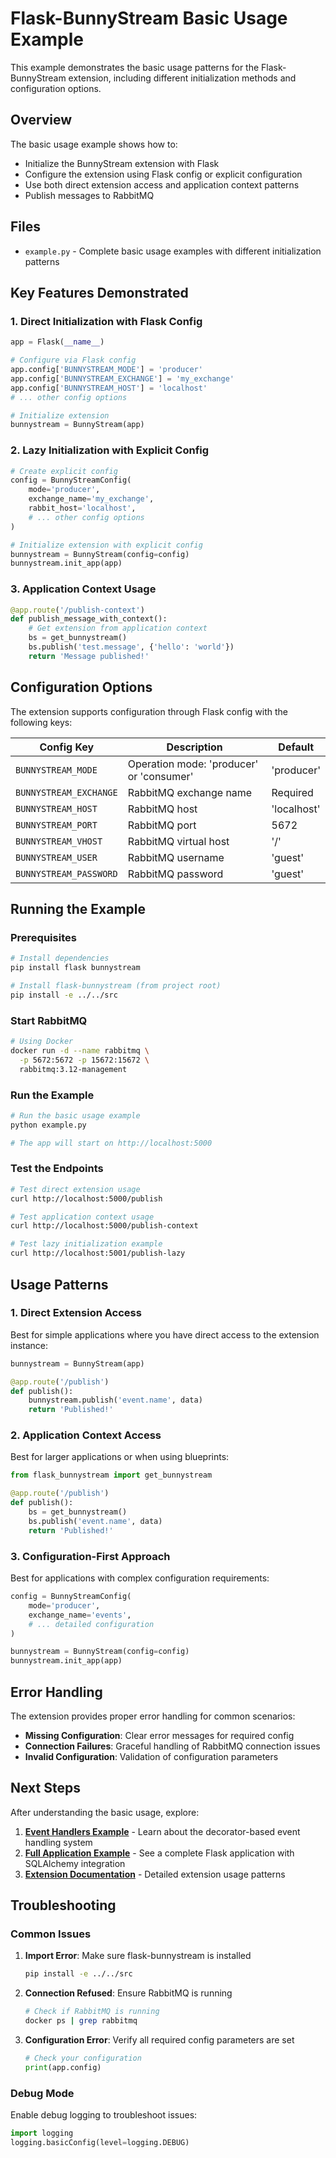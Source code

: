 # Flask-BunnyStream Basic Usage Example

This example demonstrates the basic usage patterns for the Flask-BunnyStream extension, including different initialization methods and configuration options.

## Overview

The basic usage example shows how to:
- Initialize the BunnyStream extension with Flask
- Configure the extension using Flask config or explicit configuration
- Use both direct extension access and application context patterns
- Publish messages to RabbitMQ

## Files

- `example.py` - Complete basic usage examples with different initialization patterns

## Key Features Demonstrated

### 1. **Direct Initialization with Flask Config**
```python
app = Flask(__name__)

# Configure via Flask config
app.config['BUNNYSTREAM_MODE'] = 'producer'
app.config['BUNNYSTREAM_EXCHANGE'] = 'my_exchange'
app.config['BUNNYSTREAM_HOST'] = 'localhost'
# ... other config options

# Initialize extension
bunnystream = BunnyStream(app)
```

### 2. **Lazy Initialization with Explicit Config**
```python
# Create explicit config
config = BunnyStreamConfig(
    mode='producer',
    exchange_name='my_exchange',
    rabbit_host='localhost',
    # ... other config options
)

# Initialize extension with explicit config
bunnystream = BunnyStream(config=config)
bunnystream.init_app(app)
```

### 3. **Application Context Usage**
```python
@app.route('/publish-context')
def publish_message_with_context():
    # Get extension from application context
    bs = get_bunnystream()
    bs.publish('test.message', {'hello': 'world'})
    return 'Message published!'
```

## Configuration Options

The extension supports configuration through Flask config with the following keys:

| Config Key | Description | Default |
|------------|-------------|---------|
| `BUNNYSTREAM_MODE` | Operation mode: 'producer' or 'consumer' | 'producer' |
| `BUNNYSTREAM_EXCHANGE` | RabbitMQ exchange name | Required |
| `BUNNYSTREAM_HOST` | RabbitMQ host | 'localhost' |
| `BUNNYSTREAM_PORT` | RabbitMQ port | 5672 |
| `BUNNYSTREAM_VHOST` | RabbitMQ virtual host | '/' |
| `BUNNYSTREAM_USER` | RabbitMQ username | 'guest' |
| `BUNNYSTREAM_PASSWORD` | RabbitMQ password | 'guest' |

## Running the Example

### Prerequisites
```bash
# Install dependencies
pip install flask bunnystream

# Install flask-bunnystream (from project root)
pip install -e ../../src
```

### Start RabbitMQ
```bash
# Using Docker
docker run -d --name rabbitmq \
  -p 5672:5672 -p 15672:15672 \
  rabbitmq:3.12-management
```

### Run the Example
```bash
# Run the basic usage example
python example.py

# The app will start on http://localhost:5000
```

### Test the Endpoints
```bash
# Test direct extension usage
curl http://localhost:5000/publish

# Test application context usage
curl http://localhost:5000/publish-context

# Test lazy initialization example
curl http://localhost:5001/publish-lazy
```

## Usage Patterns

### 1. **Direct Extension Access**
Best for simple applications where you have direct access to the extension instance:
```python
bunnystream = BunnyStream(app)

@app.route('/publish')
def publish():
    bunnystream.publish('event.name', data)
    return 'Published!'
```

### 2. **Application Context Access**
Best for larger applications or when using blueprints:
```python
from flask_bunnystream import get_bunnystream

@app.route('/publish')
def publish():
    bs = get_bunnystream()
    bs.publish('event.name', data)
    return 'Published!'
```

### 3. **Configuration-First Approach**
Best for applications with complex configuration requirements:
```python
config = BunnyStreamConfig(
    mode='producer',
    exchange_name='events',
    # ... detailed configuration
)

bunnystream = BunnyStream(config=config)
bunnystream.init_app(app)
```

## Error Handling

The extension provides proper error handling for common scenarios:

- **Missing Configuration**: Clear error messages for required config
- **Connection Failures**: Graceful handling of RabbitMQ connection issues
- **Invalid Configuration**: Validation of configuration parameters

## Next Steps

After understanding the basic usage, explore:

1. **[Event Handlers Example](../event_handlers/)** - Learn about the decorator-based event handling system
2. **[Full Application Example](../full_app/)** - See a complete Flask application with SQLAlchemy integration
3. **[Extension Documentation](../../EXTENSION_BEST_PRACTICES.md)** - Detailed extension usage patterns

## Troubleshooting

### Common Issues

1. **Import Error**: Make sure flask-bunnystream is installed
   ```bash
   pip install -e ../../src
   ```

2. **Connection Refused**: Ensure RabbitMQ is running
   ```bash
   # Check if RabbitMQ is running
   docker ps | grep rabbitmq
   ```

3. **Configuration Error**: Verify all required config parameters are set
   ```python
   # Check your configuration
   print(app.config)
   ```

### Debug Mode

Enable debug logging to troubleshoot issues:
```python
import logging
logging.basicConfig(level=logging.DEBUG)
```
